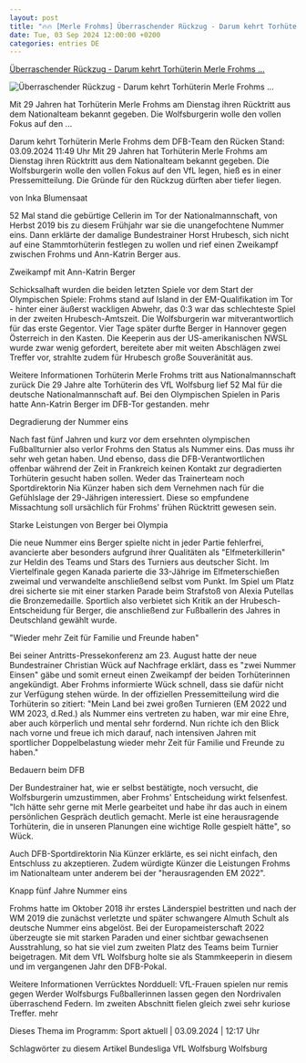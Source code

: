 ```yaml
---
layout: post
title: "🔥🔥 [Merle Frohms] Überraschender Rückzug - Darum kehrt Torhüterin Merle Frohms ..."
date: Tue, 03 Sep 2024 12:00:00 +0200
categories: entries DE
---
```

[Überraschender Rückzug - Darum kehrt Torhüterin Merle Frohms ...](https://www.ndr.de/sport/fussball/Darum-kehrt-Torhueterin-Merle-Frohms-dem-DFB-Team-Ruecken,frohms128.html)

![Überraschender Rückzug - Darum kehrt Torhüterin Merle Frohms ...](https://www.ndr.de/sport/fussball/frohms132_v-contentxl.jpg)

Mit 29 Jahren hat Torhüterin Merle Frohms am Dienstag ihren Rücktritt aus dem Nationalteam bekannt gegeben. Die Wolfsburgerin wolle den vollen Fokus auf den ...

Darum kehrt Torhüterin Merle Frohms dem DFB-Team den Rücken Stand: 03.09.2024 11:49 Uhr Mit 29 Jahren hat Torhüterin Merle Frohms am Dienstag ihren Rücktritt aus dem Nationalteam bekannt gegeben. Die Wolfsburgerin wolle den vollen Fokus auf den VfL legen, hieß es in einer Pressemitteilung. Die Gründe für den Rückzug dürften aber tiefer liegen.

von Inka Blumensaat

52 Mal stand die gebürtige Cellerin im Tor der Nationalmannschaft, von Herbst 2019 bis zu diesem Frühjahr war sie die unangefochtene Nummer eins. Dann erklärte der damalige Bundestrainer Horst Hrubesch, sich nicht auf eine Stammtorhüterin festlegen zu wollen und rief einen Zweikampf zwischen Frohms und Ann-Katrin Berger aus.

Zweikampf mit Ann-Katrin Berger

Schicksalhaft wurden die beiden letzten Spiele vor dem Start der Olympischen Spiele: Frohms stand auf Island in der EM-Qualifikation im Tor - hinter einer äußerst wackligen Abwehr, das 0:3 war das schlechteste Spiel in der zweiten Hrubesch-Amtszeit. Die Wolfsburgerin war mitverantwortlich für das erste Gegentor. Vier Tage später durfte Berger in Hannover gegen Österreich in den Kasten. Die Keeperin aus der US-amerikanischen NWSL wurde zwar wenig gefordert, bereitete aber mit weiten Abschlägen zwei Treffer vor, strahlte zudem für Hrubesch große Souveränität aus.

Weitere Informationen Torhüterin Merle Frohms tritt aus Nationalmannschaft zurück Die 29 Jahre alte Torhüterin des VfL Wolfsburg lief 52 Mal für die deutsche Nationalmannschaft auf. Bei den Olympischen Spielen in Paris hatte Ann-Katrin Berger im DFB-Tor gestanden. mehr

Degradierung der Nummer eins

Nach fast fünf Jahren und kurz vor dem ersehnten olympischen Fußballturnier also verlor Frohms den Status als Nummer eins. Das muss ihr sehr weh getan haben. Und ebenso, dass die DFB-Verantwortlichen offenbar während der Zeit in Frankreich keinen Kontakt zur degradierten Torhüterin gesucht haben sollen. Weder das Trainerteam noch Sportdirektorin Nia Künzer haben sich dem Vernehmen nach für die Gefühlslage der 29-Jährigen interessiert. Diese so empfundene Missachtung soll ursächlich für Frohms' frühen Rücktritt gewesen sein.

Starke Leistungen von Berger bei Olympia

Die neue Nummer eins Berger spielte nicht in jeder Partie fehlerfrei, avancierte aber besonders aufgrund ihrer Qualitäten als "Elfmeterkillerin" zur Heldin des Teams und Stars des Turniers aus deutscher Sicht. Im Viertelfinale gegen Kanada parierte die 33-Jährige im Elfmeterschießen zweimal und verwandelte anschließend selbst vom Punkt. Im Spiel um Platz drei sicherte sie mit einer starken Parade beim Strafstoß von Alexia Putellas die Bronzemedaille. Sportlich also verbietet sich Kritik an der Hrubesch-Entscheidung für Berger, die anschließend zur Fußballerin des Jahres in Deutschland gewählt wurde.

"Wieder mehr Zeit für Familie und Freunde haben"

Bei seiner Antritts-Pressekonferenz am 23. August hatte der neue Bundestrainer Christian Wück auf Nachfrage erklärt, dass es "zwei Nummer Einsen" gäbe und somit erneut einen Zweikampf der beiden Torhüterinnen angekündigt. Aber Frohms informierte Wück schnell, dass sie dafür nicht zur Verfügung stehen würde. In der offiziellen Pressemitteilung wird die Torhüterin so zitiert: "Mein Land bei zwei großen Turnieren (EM 2022 und WM 2023, d.Red.) als Nummer eins vertreten zu haben, war mir eine Ehre, aber auch körperlich und mental sehr fordernd. Nun richte ich den Blick nach vorne und freue ich mich darauf, nach intensiven Jahren mit sportlicher Doppelbelastung wieder mehr Zeit für Familie und Freunde zu haben."

Bedauern beim DFB

Der Bundestrainer hat, wie er selbst bestätigte, noch versucht, die Wolfsburgerin umzustimmen, aber Frohms' Entscheidung wirkt felsenfest. "Ich hätte sehr gerne mit Merle gearbeitet und habe ihr das auch in einem persönlichen Gespräch deutlich gemacht. Merle ist eine herausragende Torhüterin, die in unseren Planungen eine wichtige Rolle gespielt hätte", so Wück.

Auch DFB-Sportdirektorin Nia Künzer erklärte, es sei nicht einfach, den Entschluss zu akzeptieren. Zudem würdigte Künzer die Leistungen Frohms im Nationalteam unter anderem bei der "herausragenden EM 2022".

Knapp fünf Jahre Nummer eins

Frohms hatte im Oktober 2018 ihr erstes Länderspiel bestritten und nach der WM 2019 die zunächst verletzte und später schwangere Almuth Schult als deutsche Nummer eins abgelöst. Bei der Europameisterschaft 2022 überzeugte sie mit starken Paraden und einer sichtbar gewachsenen Ausstrahlung, so hat sie viel zum zweiten Platz des Teams beim Turnier beigetragen. Mit dem VfL Wolfsburg holte sie als Stammkeeperin in diesem und im vergangenen Jahr den DFB-Pokal.

Weitere Informationen Verrücktes Nordduell: VfL-Frauen spielen nur remis gegen Werder Wolfsburgs Fußballerinnen lassen gegen den Nordrivalen überraschend Federn. Im zweiten Abschnitt fielen gleich zwei sehr kuriose Treffer. mehr

Dieses Thema im Programm: Sport aktuell | 03.09.2024 | 12:17 Uhr

Schlagwörter zu diesem Artikel Bundesliga VfL Wolfsburg Wolfsburg

